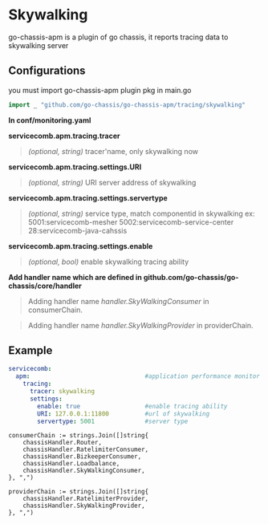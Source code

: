 # Skywalking

go-chassis-apm is a plugin of go chassis, it reports tracing data to skywalking server

## Configurations
you must import go-chassis-apm plugin pkg in main.go
```go
import _ "github.com/go-chassis/go-chassis-apm/tracing/skywalking"
```

**In conf/monitoring.yaml**

**servicecomb.apm.tracing.tracer**
>  *(optional, string)* tracer'name, only skywalking now

**servicecomb.apm.tracing.settings.URI**
>  *(optional, string)* URI server address of skywalking

**servicecomb.apm.tracing.settings.servertype**
>  *(optional, string)* service type, match componentid in skywalking 
>  ex:  5001:servicecomb-mesher 5002:servicecomb-service-center 28:servicecomb-java-cahssis 

**servicecomb.apm.tracing.settings.enable**
>  *(optional, bool)* enable skywalking tracing ability

**Add handler name which are defined in github.com/go-chassis/go-chassis/core/handler**
>  Adding handler name *handler.SkyWalkingConsumer* in consumerChain.

>  Adding handler name *handler.SkyWalkingProvider* in providerChain.

## Example
```yaml
servicecomb:
  apm:                                #application performance monitor
    tracing:
      tracer: skywalking
      settings:
        enable: true                  #enable tracing ability
        URI: 127.0.0.1:11800          #url of skywalking 
        servertype: 5001              #server type
```

```golang
consumerChain := strings.Join([]string{
    chassisHandler.Router,
    chassisHandler.RatelimiterConsumer,
    chassisHandler.BizkeeperConsumer,
    chassisHandler.Loadbalance,
    chassisHandler.SkyWalkingConsumer,
}, ",")

providerChain := strings.Join([]string{
    chassisHandler.RatelimiterProvider,
    chassisHandler.SkyWalkingProvider,
}, ",")
```
